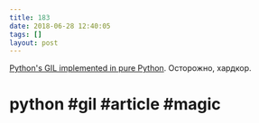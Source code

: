 ```yaml
---
title: 183
date: 2018-06-28 12:40:05
tags: []
layout: post
---
```


[Python's GIL implemented in pure Python](https://rushter.com/blog/python-gil-thread-scheduling/). Осторожно, хардкор.

# python #gil #article #magic
